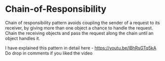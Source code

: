 # Chain-of-Responsibility
Chain of responsibility pattern avoids coupling the sender of a request to its receiver, by giving more than one object a chance to handle the request. 
Chain the receiving objects and pass the request along the chain until an object handles it.

I have explained this pattern in detail here - https://youtu.be/lBhRsGTq5kA
Do drop in comments if you liked the video

